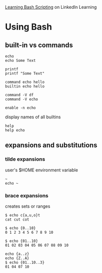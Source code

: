[Learning Bash Scripting](https://www.linkedin.com/learning/learning-bash-scripting-2/learning-bash-scripting?u=73275530)
on LinkedIn Learning

# Using Bash

## built-in vs commands

```
echo
echo Some Text

printf
printf "Some Text"

command echo hello
builtin echo hello

command -V df
command -V echo

enable -n echo
```

display names of all builtins
```
help
help echo
```

## expansions and substitutions

### tilde expansions
user's $HOME environment variable
```
~
echo ~
```

### brace expansions
creates sets or ranges

```
$ echo c{a,u,o}t
cat cut cot

$ echo {0..10}
0 1 2 3 4 5 6 7 8 9 10

$ echo {01..10}
01 02 03 04 05 06 07 08 09 10

echo {a..z}
echo {Z..A}
$ echo {01..10..3}
01 04 07 10
```
